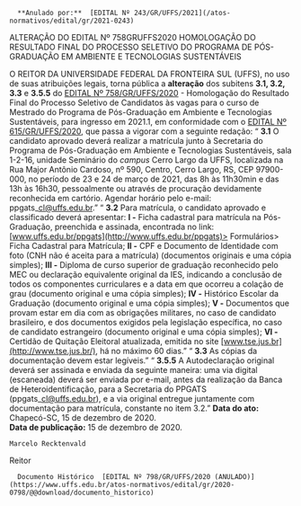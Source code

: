       **Anulado por:**  [EDITAL Nº 243/GR/UFFS/2021](/atos-normativos/edital/gr/2021-0243) 

   ALTERAÇÃO DO EDITAL Nº 758GRUFFS2020 HOMOLOGAÇÃO DO RESULTADO FINAL DO PROCESSO SELETIVO DO PROGRAMA DE PÓS-GRADUAÇÃO EM AMBIENTE E TECNOLOGIAS SUSTENTÁVEIS  

 O REITOR DA UNIVERSIDADE FEDERAL DA FRONTEIRA SUL (UFFS), no uso de suas atribuições legais, torna pública a **alteração** dos subitens **3.1, 3.2, 3.3**  e  **3.5.5** do [EDITAL Nº 758/GR/UFFS/2020](https://www.uffs.edu.br/atos-normativos/edital/gr/2020-0758) - Homologação do Resultado Final do Processo Seletivo de Candidatos às vagas para o curso de Mestrado do Programa de Pós-Graduação em Ambiente e Tecnologias Sustentáveis, para ingresso em 2021.1, em conformidade com o [EDITAL Nº 615/GR/UFFS/2020](https://www.uffs.edu.br/atos-normativos/edital/gr/2020-0615), que passa a vigorar com a seguinte redação:   “ **3.1** O candidato aprovado deverá realizar a matrícula junto à Secretaria do Programa de Pós-Graduação em Ambiente e Tecnologias Sustentáveis, sala 1-2-16, unidade Seminário do *campus*  Cerro Largo da UFFS, localizada na Rua Major Antônio Cardoso, nº 590, Centro, Cerro Largo, RS, CEP 97900-000, no período de 23 e 24 de março de 2021, das 8h às 11h30min e das 13h às 16h30, pessoalmente ou através de procuração devidamente reconhecida em cartório. Agendar horário pelo e-mail: ppgats\_cl@uffs.edu.br.”   “ **3.2** Para matrícula, o candidato aprovado e classificado deverá apresentar: **I -**  Ficha cadastral para matrícula na Pós-Graduação, preenchida e assinada, encontrada no link: [www.uffs.edu.br/ppgats](http://www.uffs.edu.br/ppgats)> Formulários> Ficha Cadastral para Matrícula; **II -**  CPF e Documento de Identidade com foto (CNH não é aceita para a matrícula) (documentos originais e uma cópia simples); **III -**  Diploma de curso superior de graduação reconhecido pelo MEC ou declaração equivalente original da IES, indicando a conclusão de todos os componentes curriculares e a data em que ocorreu a colação de grau (documento original e uma cópia simples); **IV -**  Histórico Escolar da Graduação (documento original e uma cópia simples); **V -**  Documentos que provam estar em dia com as obrigações militares, no caso de candidato brasileiro, e dos documentos exigidos pela legislação específica, no caso de candidato estrangeiro (documento original e uma cópia simples); **VI -**  Certidão de Quitação Eleitoral atualizada, emitida no site [www.tse.jus.br](http://www.tse.jus.br/), há no máximo 60 dias.”   “ **3.3** As cópias da documentação devem estar legíveis.”   “ **3.5.5**  A Autodeclaração original deverá ser assinada e enviada da seguinte maneira: uma via digital (escaneada) deverá ser enviada por e-mail, antes da realização da Banca de Heteroidentificação, para a Secretaria do PPGATS (ppgats\_cl@uffs.edu.br), e a via original entregue juntamente com documentação para matrícula, constante no item 3.2.”        **Data do ato:** Chapecó-SC, 15 de dezembro de 2020.   
 **Data de publicação:**  15 de dezembro de 2020. 

    Marcelo Recktenvald   
 Reitor 

      Documento Histórico  [EDITAL Nº 798/GR/UFFS/2020 (ANULADO)](https://www.uffs.edu.br/atos-normativos/edital/gr/2020-0798/@@download/documento_historico)     
      